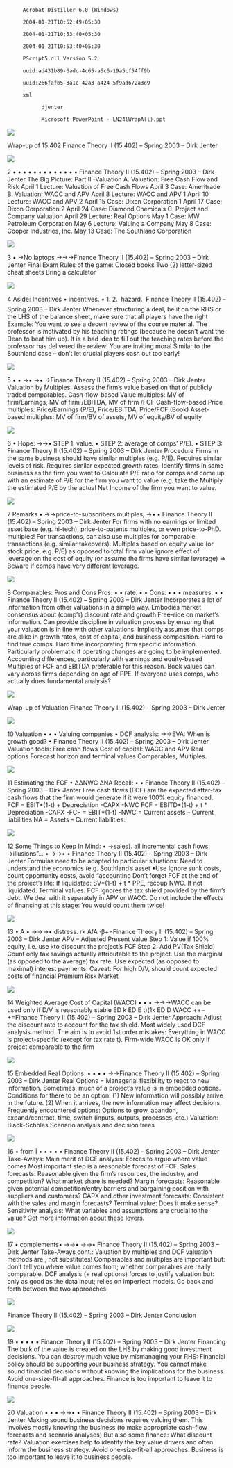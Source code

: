 
         Acrobat Distiller 6.0 (Windows)

         2004-01-21T10:52:49+05:30

         2004-01-21T10:53:40+05:30

         2004-01-21T10:53:40+05:30

         PScript5.dll Version 5.2

         uuid:ad431b89-6adc-4c65-a5c6-19a5cf54ff9b

         uuid:266fafb5-3a1e-42a3-a424-5f9ad672a3d9

         xml

               djenter

               Microsoft PowerPoint - LN24(WrapAll).ppt

![](images/lecture_20_wrap-up_of_valuation-a.en_img_0.jpg)

Wrap-up of 15.402 Finance Theory II (15.402) – Spring 2003 – Dirk Jenter 

![](images/lecture_20_wrap-up_of_valuation-a.en_img_1.jpg)

2 • • • • • • • • • • • • • Finance Theory II (15.402) – Spring 2003 – Dirk Jenter The Big Picture: Part II -Valuation A. Valuation: Free Cash Flow and Risk April 1 Lecture: Valuation of Free Cash Flows April 3 Case: Ameritrade B. Valuation: WACC and APV April 8 Lecture: WACC and APV 1 April 10 Lecture: WACC and APV 2 April 15 Case: Dixon Corporation 1 April 17 Case: Dixon Corporation 2 April 24 Case: Diamond Chemicals C. Project and Company Valuation April 29 Lecture: Real Options May 1 Case: MW Petroleum Corporation May 6 Lecture: Valuing a Company May 8 Case: Cooper Industries, Inc. May 13 Case: The Southland Corporation 

![](images/lecture_20_wrap-up_of_valuation-a.en_img_2.jpg)

3 • →No laptops →→→Finance Theory II (15.402) – Spring 2003 – Dirk Jenter Final Exam Rules of the game: Closed books Two (2) letter-sized cheat sheets Bring a calculator 

![](images/lecture_20_wrap-up_of_valuation-a.en_img_3.jpg)

4 Aside: Incentives • incentives. • 1. 2.  hazard.  Finance Theory II (15.402) – Spring 2003 – Dirk Jenter Whenever structuring a deal, be it on the RHS or the LHS of the balance sheet, make sure that all players have the right Example: You want to see a decent review of the course material. The professor is motivated by his teaching ratings (because he doesn’t want the Dean to beat him up). It is a bad idea to fill out the teaching rates before the professor has delivered the review! You are inviting moral Similar to the Southland case – don’t let crucial players cash out too early! 

![](images/lecture_20_wrap-up_of_valuation-a.en_img_4.jpg)

5 • • →• →• →Finance Theory II (15.402) – Spring 2003 – Dirk Jenter Valuation by Multiples: Assess the firm’s value based on that of publicly traded comparables. Cash-flow-based Value multiples: MV of firm/Earnings, MV of firm /EBITDA, MV of firm /FCF Cash-flow-based Price multiples: Price/Earnings (P/E), Price/EBITDA, Price/FCF (Book) Asset-based multiples: MV of firm/BV of assets, MV of equity/BV of equity 

![](images/lecture_20_wrap-up_of_valuation-a.en_img_5.jpg)

6 • Hope: →→• STEP 1: value. • STEP 2: average of comps’ P/E). • STEP 3: Finance Theory II (15.402) – Spring 2003 – Dirk Jenter Procedure Firms in the same business should have similar multiples (e.g. P/E). Requires similar levels of risk. Requires similar expected growth rates. Identify firms in same business as the firm you want to Calculate P/E ratio for comps and come up with an estimate of P/E for the firm you want to value (e.g. take the Multiply the estimated P/E by the actual Net Income of the firm you want to value. 

![](images/lecture_20_wrap-up_of_valuation-a.en_img_6.jpg)

7 Remarks • →→price-to-subscribers multiples, →• • Finance Theory II (15.402) – Spring 2003 – Dirk Jenter For firms with no earnings or limited asset base (e.g.  hi-tech), price-to-patents multiples, or even price-to-PhD. multiples! For transactions, can also use multiples for comparable transactions (e.g. similar takeovers). Multiples based on equity value (or stock price, e.g. P/E) as opposed to total firm value ignore effect of leverage on the cost of equity (or assume the firms have similar leverage) =&gt; Beware if comps have very different leverage. 

![](images/lecture_20_wrap-up_of_valuation-a.en_img_7.jpg)

8 Comparables: Pros and Cons Pros: • • rate. • • Cons: • • • measures. • • Finance Theory II (15.402) – Spring 2003 – Dirk Jenter Incorporates a lot of information from other valuations in a simple way. Embodies market consensus about (comp’s) discount rate and growth Free-ride on market’s information. Can provide discipline in valuation process by ensuring that your valuation is in line with other valuations. Implicitly assumes that comps are alike in growth rates, cost of capital, and business composition. Hard to find true comps. Hard time incorporating firm specific information. Particularly problematic if operating changes are going to be implemented. Accounting differences, particularly with earnings and equity-based Multiples of FCF and EBITDA preferable for this reason. Book values can vary across firms depending on age of PPE. If everyone uses comps, who actually does fundamental analysis? 

![](images/lecture_20_wrap-up_of_valuation-a.en_img_8.jpg)

Wrap-up of Valuation Finance Theory II (15.402) – Spring 2003 – Dirk Jenter 

![](images/lecture_20_wrap-up_of_valuation-a.en_img_9.jpg)

10 Valuation • • • Valuing companies • DCF analysis: →→EVA: When is growth good? • Finance Theory II (15.402) – Spring 2003 – Dirk Jenter Valuation tools: Free cash flows Cost of capital: WACC and APV Real options Forecast horizon and terminal values Comparables, Multiples. 

![](images/lecture_20_wrap-up_of_valuation-a.en_img_10.jpg)

11 Estimating the FCF • ∆∆NWC ∆NA Recall: • • Finance Theory II (15.402) – Spring 2003 – Dirk Jenter Free cash flows (FCF) are the expected after-tax cash flows that the firm would generate if it were 100% equity financed. FCF = EBIT*(1-t) + Depreciation -CAPX -NWC FCF = EBITD*(1-t) + t * Depreciation -CAPX -FCF = EBIT*(1-t) -NWC = Current assets – Current liabilities NA = Assets – Current liabilities. 

![](images/lecture_20_wrap-up_of_valuation-a.en_img_11.jpg)

12 Some Things to Keep In Mind: • →sales). all incremental cash flows: →illusions”… • →→• • Finance Theory II (15.402) – Spring 2003 – Dirk Jenter Formulas need to be adapted to particular situations: Need to understand the economics (e.g. Southland’s asset •Use Ignore sunk costs, count opportunity costs, avoid “accounting Don’t forget FCF at the end of the project’s life: If liquidated: SV*(1-t) + t * PPE, recoup NWC. If not liquidated: Terminal values. FCF ignores the tax shield provided by the firm’s debt. We deal with it separately in APV or WACC. Do not include the effects of financing at this stage: You would count them twice! 

![](images/lecture_20_wrap-up_of_valuation-a.en_img_12.jpg)

13 • A • →→→• distress. rk AfA ⋅β+=Finance Theory II (15.402) – Spring 2003 – Dirk Jenter APV – Adjusted Present Value Step 1: Value if 100% equity, i.e. use kto discount the project’s FCF Step 2: Add PV(Tax Shield) Count only tax savings actually attributable to the project. Use the marginal (as opposed to the average) tax rate. Use expected (as opposed to maximal) interest payments. Caveat: For high D/V, should count expected costs of financial Premium Risk Market 

![](images/lecture_20_wrap-up_of_valuation-a.en_img_13.jpg)

14 Weighted Average Cost of Capital (WACC) • • • →→→WACC can be used only if D/V is reasonably stable ED k ED E t)(1k ED D WACC ++−+=Finance Theory II (15.402) – Spring 2003 – Dirk Jenter Approach: Adjust the discount rate to account for the tax shield. Most widely used DCF analysis method. The aim is to avoid 1st order mistakes: Everything in WACC is project-specific (except for tax rate t). Firm-wide WACC is OK only if project comparable to the firm 

![](images/lecture_20_wrap-up_of_valuation-a.en_img_14.jpg)

15 Embedded Real Options: • • • • →→Finance Theory II (15.402) – Spring 2003 – Dirk Jenter Real Options = Managerial flexibility to react to new information. Sometimes, much of a project’s value is in embedded options. Conditions for there to be an option: (1) New information will possibly arrive in the future. (2) When it arrives, the new information may affect decisions. Frequently encountered options: Options to grow, abandon, expand/contract, time, switch (inputs, outputs, processes, etc.) Valuation: Black-Scholes Scenario analysis and decision trees 

![](images/lecture_20_wrap-up_of_valuation-a.en_img_15.jpg)

16 • from Î • • • • • Finance Theory II (15.402) – Spring 2003 – Dirk Jenter Take-Aways: Main merit of DCF analysis: Forces to argue where value comes Most important step is a reasonable forecast of FCF. Sales forecasts: Reasonable given the firm’s resources, the industry, and competition? What market share is needed? Margin forecasts: Reasonable given potential competition/entry barriers and bargaining position with suppliers and customers? CAPX and other investment forecasts: Consistent with the sales and margin forecasts? Terminal value: Does it make sense? Sensitivity analysis: What variables and assumptions are crucial to the value? Get more information about these levers. 

![](images/lecture_20_wrap-up_of_valuation-a.en_img_16.jpg)

17 • complements• →→• →→• Finance Theory II (15.402) – Spring 2003 – Dirk Jenter Take-Aways cont.: Valuation by multiples and DCF valuation methods are , not substitutes! Comparables and multiples are important but: don’t tell you where value comes from; whether comparables are really comparable. DCF analysis (+ real options) forces to justify valuation but: only as good as the data input; relies on imperfect models. Go back and forth between the two approaches. 

![](images/lecture_20_wrap-up_of_valuation-a.en_img_17.jpg)

Finance Theory II (15.402) – Spring 2003 – Dirk Jenter Conclusion 

![](images/lecture_20_wrap-up_of_valuation-a.en_img_18.jpg)

19 • • • • • Finance Theory II (15.402) – Spring 2003 – Dirk Jenter Financing The bulk of the value is created on the LHS by making good investment decisions. You can destroy much value by mismanaging your RHS: Financial policy should be supporting your business strategy. You cannot make sound financial decisions without knowing the implications for the business. Avoid one-size-fit-all approaches. Finance is too important to leave it to finance people. 

![](images/lecture_20_wrap-up_of_valuation-a.en_img_19.jpg)

20 Valuation • • • →→• • Finance Theory II (15.402) – Spring 2003 – Dirk Jenter Making sound business decisions requires valuing them. This involves mostly knowing the business (to make appropriate cash-flow forecasts and scenario analyses) But also some finance: What discount rate? Valuation exercises help to identify the key value drivers and often inform the business strategy. Avoid one-size-fit-all approaches. Business is too important to leave it to business people. 
